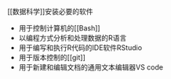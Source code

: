 [[数据科学]]安装必要的软件
- 用于控制计算机的[[Bash]]
- 以编程方式分析和处理数据的R语言
- 用于编写和执行R代码的IDE软件RStudio
- 用于版本控制的[[git]]
- 用于新建和编辑文档的通用文本编辑器VS code



